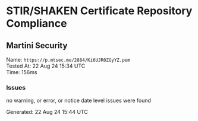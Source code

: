 # STIR/SHAKEN Certificate Repository Compliance

## Martini Security

Name: `https://p.mtsec.me/2884/Ki6UJR0ZGyYZ.pem`\
Tested At: 22 Aug 24 15:34 UTC\
Time: 156ms

### Issues

no warning, or error, or notice date level issues were found

Generated: 22 Aug 24 15:44 UTC